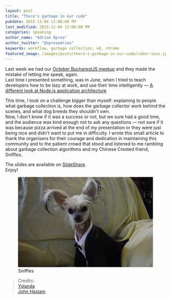 ```yaml
---
layout: post
title: "There's garbage in our code"
pubdate: 2015-11-04 12:00:00 PM
last_modified: 2015-11-04 12:00:00 PM
categories: speaking
author_name: "Adrian Oprea"
author_twitter: "@opreaadrian"
keywords: workflow, garbage collection, v8, chrome
featured_image: /images/posts/there-s-garbage-in-our-code/caber-toss.jpg
---
```


Last week we had our <a href="https://www.facebook.com/events/180867725583584/" target="_blank" title="October BucharestJS meetup - facebook event">October BucharestJS meetup</a> 
and they made the mistake of letting me speak, again.  
Last time I presented something, was in June, when I tried to teach developers how to be
lazy at work, and use their time intelligently &mdash; <a href="http://codesi.nz/speaking/2015/06/29/a-different-look-at-nodejs-application-architecture.html" target="_blank" title="Older article about Node.js application architecture">A different look at Node.js application architecture</a>

This time, I took on a challenge bigger than myself: explaining to people what garbage collection
is, how does the garbage collector work behind the scenes, and what dog breeds they shouldn't own.  
Now, I don't know if it was a success or not, but we sure had a good time, and the audience was
kind enough not to ask any questions &mdash; not sure if it was because pizza arrived at the end of
my presentation or they were just being nice and didn't want to put me in difficulty.
I wrote this small article to thank the organisers for their courage and dedication in maintaining
this community and to the patient crowd that stood and listened to me rambling about garbage
collection algorithms and my Chinese Crested friend,
Sniffles.

The slides are available on <a href="http://www.slideshare.net/AdrianOprea3/theres-garbage-in-our-code" target="_blank" title="There's garbage in our code - SlideShare presentation">SlideShare</a>.  
Enjoy!

<figure>
	<img src="/images/posts/there-s-garbage-in-our-code/sniffles.jpg" alt="Chinese Crested dog in
	tuxedo">
	<figcaption>Sniffles</figcaption>
</figure>

> Credits:   
> [Yolanda](https://www.flickr.com/photos/annrkiszt/)  
> [John Haslam](https://www.flickr.com/photos/foxypar4/)
